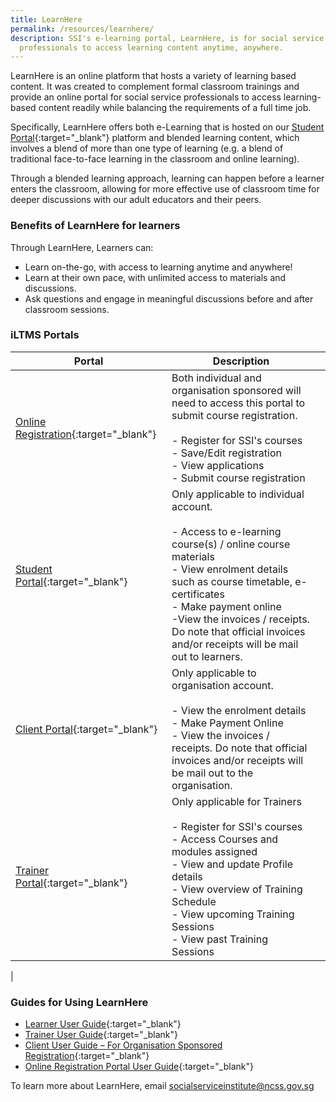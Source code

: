 ```yaml
---
title: LearnHere
permalink: /resources/learnhere/
description: SSI's e-learning portal, LearnHere, is for social service
  professionals to access learning content anytime, anywhere.
---
```

LearnHere is an online platform that hosts a variety of learning based content. It was created to complement formal classroom trainings and provide an online portal for social service professionals to access learning-based content readily while balancing the requirements of a full time job.

Specifically, LearnHere offers both e-Learning that is hosted on our [Student Portal](https://iltms.ssi.gov.sg/Student/Login){:target="_blank"} platform and blended learning content, which involves a blend of more than one type of learning (e.g. a blend of traditional face-to-face learning in the classroom and online learning).

Through a blended learning approach, learning can happen before a learner enters the classroom, allowing for more effective use of classroom time for deeper discussions with our adult educators and their peers.

### Benefits of LearnHere for learners
Through LearnHere, Learners can:
- Learn on-the-go, with access to learning anytime and anywhere!
- Learn at their own pace, with unlimited access to materials and discussions.
- Ask questions and engage in meaningful discussions before and after classroom sessions.

### iLTMS Portals

| Portal | Description | |
| -------- | -------- | -------- 
| [Online Registration](https://iltms.ssi.gov.sg/registration){:target="_blank"}  | Both individual and organisation sponsored will need to access this portal to submit course registration.<br> <br> - Register for SSI's courses <br> - Save/Edit registration <br> - View applications <br>- Submit course registration|
|[Student Portal](https://iltms.ssi.gov.sg/student){:target="_blank"} | Only applicable to individual account. <br><br> - Access to e-learning course(s) / online course materials <br> - View enrolment details such as course timetable, e-certificates <br> - Make payment online <br> -View the invoices / receipts. Do note that official invoices and/or receipts will be mail out to learners.|
|[Client Portal](https://iltms.ssi.gov.sg/client){:target="_blank"}| Only applicable to organisation account. <br><br> - View the enrolment details <br>- Make Payment Online <br>- View the invoices / receipts. Do note that official invoices and/or receipts will be mail out to the organisation.
|[Trainer Portal](https://iltms.ssi.gov.sg/lecturer){:target="_blank"}  |Only applicable for Trainers<br> <br> - Register for SSI's courses <br> - Access Courses and modules assigned <br>- View and update Profile details <br>- View overview of Training Schedule <br>- View upcoming Training Sessions <br> - View past Training Sessions
|




### Guides for Using LearnHere
- [Learner User Guide](/images/resources/iLTMS%20User%20Guide%20for%20Learners.pdf){:target="_blank"}
- [Trainer User Guide](/images/resources/iLTMS%20User%20Guide%20for%20Trainers.pdf){:target="_blank"}
- [Client User Guide – For Organisation Sponsored Registration](/images/resources/iLTMS%20User%20Guide%20for%20Organisation%20Sponsored.pdf){:target="_blank"}
- [Online Registration Portal User Guide](/images/resources/iLTMS%20User%20Guide%20for%20Online%20Registration%20Portal%20.pdf){:target="_blank"}

To learn more about LearnHere, email [socialserviceinstitute@ncss.gov.sg](mailto:socialserviceinstitute@ncss.gov.sg)